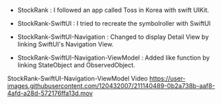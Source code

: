 - StockRank : I followed an app called Toss in Korea with swift UIKit.

- StockRank-SwiftUI : I tried to recreate the symbolroller with SwiftUI

- StockRank-SwiftUI-Navigation : Changed to display Detail View by linking SwiftUI's Navigation View.

- StockRank-SwiftUI-Navigation-ViewModel : Added like function by linking StateObject and ObservedObject.

StockRank-SwiftUI-Navigation-ViewModel Video
https://user-images.githubusercontent.com/120432007/211140489-0b2a738b-aaf8-4afd-a28d-572176ffa13d.mov

